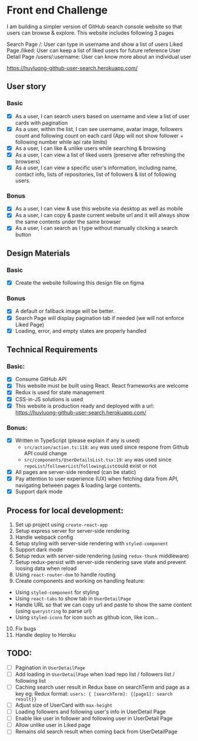 # Front end Challenge

I am building a simpler version of GitHub search console website so that users can browse & explore. This website includes following 3 pages

Search Page /: User can type in username and show a list of users
Liked Page /liked: User can keep a list of liked users for future reference
User Detail Page /users/:username: User can know more about an individual user

https://huyluong-github-user-search.herokuapp.com/

## User story

### Basic
- [x] As a user, I can search users based on username and view a list of user cards with pagination
- [x] As a user, within the list, I can see username, avatar image, followers count and following count on each card (App will not show follower + following number while api rate limits)
- [x] As a user, I can like & unlike users while searching & browsing
- [x] As a user, I can view a list of liked users (preserve after refreshing the browsers)
- [x] As a user, I can view a specific user's information, including name, contact info, lists of repositories, list of followers & list of following users.

### Bonus
- [x] As a user, I can view & use this website via desktop as well as mobile
- [x] As a user, I can copy & paste current website url and it will always show the same contents under the same browser
- [x] As a user, I can search as I type without manually clicking a search button

## Design Materials

### Basic
- [x] Create the website following this design file on figma

### Bonus
- [x] A default or fallback image will be better.
- [x] Search Page will display pagination tab if needed (we will not enforce Liked Page)
- [x] Loading, error, and empty states are properly handled

## Technical Requirements

### Basic:
- [x] Consume GitHub API
- [x] This website must be built using React. React frameworks are welcome
- [x] Redux is used for state management
- [x] CSS-in-JS solutions is used
- [x] This website is production ready and deployed with a url: https://huyluong-github-user-search.herokuapp.com/

### Bonus:
- [x] Written in TypeScript (please explain if any is used)
  - `src/action/action.ts:118`: `any` was used since respone from Github API could change
  - `src/components/UserDetailsList.tsx:19`: `any` was used since `repoList`/`followerList`/`followingList`could exist or not
- [x] All pages are server-side rendered (can be static)
- [x] Pay attention to user experience (UX) when fetching data from API, navigating between pages & loading large contents.
- [x] Support dark mode

## Process for local development:
1. Set up project using `create-react-app`
2. Setup express server for server-side rendering
3. Handle webpack config
4. Setup styling with server-side rendering with `styled-component`
5. Support dark mode 
6. Setup redux with server-side rendering (using `redux-thunk` middleware) 
7. Setup redux-persist with server-side rendering save state and prevent loosing data when reload
8. Using `react-router-dom` to handle routing 
9. Create components and working on handling feature:
  - Using `styled-component` for styling
  - Using `react-tabs` to show tab in `UserDetailPage`
  - Handle URL so that we can copy url and paste to show the same content (using `querystring` to parse url)
  - Using `styled-icons` for icon such as github icon, like icon...
10. Fix bugs
11. Handle deploy to Heroku

## TODO:
- [ ] Pagination in `UserDetailPage`
- [ ] Add loading in `UserDetailPage` when load repo list / followers list / following list
- [ ] Caching search user result in Redux base on searchTerm and page as a key eg: Redux format: `users: { [searchTerm]: {[page1]: search result}}`
- [ ] Adjust size of UserCard with `max-height`
- [ ] Loading followers and following user's info in UserDetail Page
- [ ] Enable like user in follower and following user in UserDetail Page
- [ ] Allow unlike user in Liked page
- [ ] Remains old search result when coming back from UserDetailPage
